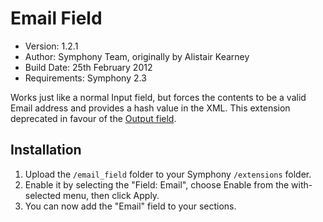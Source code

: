 # Email Field

* Version: 1.2.1
* Author: Symphony Team, originally by Alistair Kearney
* Build Date: 25th February 2012
* Requirements: Symphony 2.3

Works just like a normal Input field, but forces the contents to be a valid Email address and provides a hash value in the XML. This extension deprecated in favour of the [Output field](http://symphonyextensions.com/extensions/output_field/).

## Installation

1. Upload the `/email_field` folder to your Symphony `/extensions` folder.
2. Enable it by selecting the "Field: Email", choose Enable from the with-selected menu, then click Apply.
3. You can now add the "Email" field to your sections.
